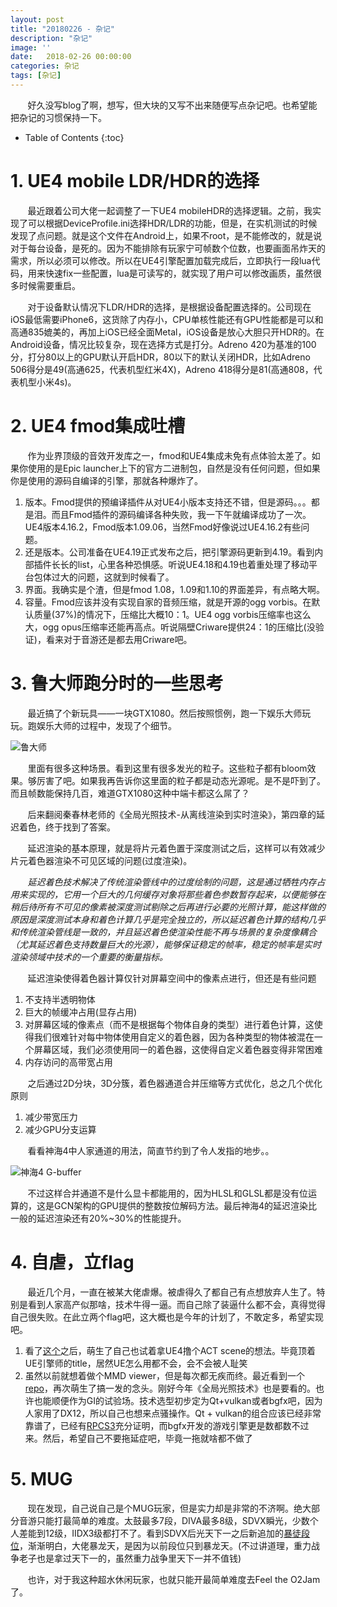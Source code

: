 ```yaml
---
layout: post
title: "20180226 - 杂记"
description: "杂记"
image: ''
date:   2018-02-26 00:00:00
categories: 杂记
tags: [杂记]
---
```


&nbsp; &nbsp; &nbsp; &nbsp;好久没写blog了啊，想写，但大块的又写不出来随便写点杂记吧。也希望能把杂记的习惯保持一下。

<!-- more -->

* Table of Contents
{:toc}

# 1. UE4 mobile LDR/HDR的选择

&nbsp; &nbsp; &nbsp; &nbsp;最近跟着公司大佬一起调整了一下UE4 mobileHDR的选择逻辑。之前，我实现了可以根据DeviceProfile.ini选择HDR/LDR的功能，但是，在实机测试的时候发现了点问题。就是这个文件在Android上，如果不root，是不能修改的，就是说对于每台设备，是死的。因为不能排除有玩家宁可帧数个位数，也要画面吊炸天的需求，所以必须可以修改。所以在UE4引擎配置加载完成后，立即执行一段lua代码，用来快速fix一些配置，lua是可读写的，就实现了用户可以修改画质，虽然很多时候需要重启。

&nbsp; &nbsp; &nbsp; &nbsp;对于设备默认情况下LDR/HDR的选择，是根据设备配置选择的。公司现在iOS最低需要iPhone6，这货除了内存小，CPU单核性能还有GPU性能都是可以和高通835媲美的，再加上iOS已经全面Metal，iOS设备是放心大胆只开HDR的。在Android设备，情况比较复杂，现在选择方式是打分。Adreno 420为基准的100分，打分80以上的GPU默认开启HDR，80以下的默认关闭HDR，比如Adreno 506得分是49(高通625，代表机型红米4X)，Adreno 418得分是81(高通808，代表机型小米4s)。

# 2. UE4 fmod集成吐槽

&nbsp; &nbsp; &nbsp; &nbsp;作为业界顶级的音效开发库之一，fmod和UE4集成未免有点体验太差了。如果你使用的是Epic launcher上下的官方二进制包，自然是没有任何问题，但如果你是使用的源码自编译的引擎，那就各种爆炸了。

1. 版本。Fmod提供的预编译插件从对UE4小版本支持还不错，但是源码。。。都是泪。而且Fmod插件的源码编译各种失败，我一下午就编译成功了一次。UE4版本4.16.2，Fmod版本1.09.06，当然Fmod好像说过UE4.16.2有些问题。
2. 还是版本。公司准备在UE4.19正式发布之后，把引擎源码更新到4.19。看到内部插件长长的list，心里各种恐惧感。听说UE4.18和4.19也着重处理了移动平台包体过大的问题，这就到时候看了。
3. 界面。我确实是个渣，但是fmod 1.08，1.09和1.10的界面差异，有点略大啊。
4. 容量。Fmod应该并没有实现自家的音频压缩，就是开源的ogg vorbis。在默认质量(37%)的情况下，压缩比大概10：1。UE4 ogg vorbis压缩率也这么大，ogg opus压缩率还能再高点。听说隔壁Criware提供24：1的压缩比(没验证)，看来对于音游还是都去用Criware吧。

# 3. 鲁大师跑分时的一些思考

&nbsp; &nbsp; &nbsp; &nbsp;最近搞了个新玩具——一块GTX1080。然后按照惯例，跑一下娱乐大师玩玩。跑娱乐大师的过程中，发现了个细节。

![鲁大师](http://7xqrar.com1.z0.glb.clouddn.com/ludashi/QQ20180224-162029@2x.png)

&nbsp; &nbsp; &nbsp; &nbsp;里面有很多这种场景。看到这里有很多发光的粒子。这些粒子都有bloom效果。够厉害了吧。如果我再告诉你这里面的粒子都是动态光源呢。是不是吓到了。而且帧数能保持几百，难道GTX1080这种中端卡都这么屌了？

&nbsp; &nbsp; &nbsp; &nbsp;后来翻阅秦春林老师的《全局光照技术-从离线渲染到实时渲染》，第四章的延迟着色，终于找到了答案。

&nbsp; &nbsp; &nbsp; &nbsp;延迟渲染的基本原理，就是将片元着色置于深度测试之后，这样可以有效减少片元着色器渲染不可见区域的问题(过度渲染)。

&nbsp; &nbsp; &nbsp; &nbsp;*延迟着色技术解决了传统渲染管线中的过度绘制的问题，这是通过牺牲内存占用来实现的，它用一个巨大的几何缓存对象将那些着色参数暂存起来，以便能够在稍后待所有不可见的像素被深度测试剔除之后再进行必要的光照计算，能这样做的原因是深度测试本身和着色计算几乎是完全独立的，所以延迟着色计算的结构几乎和传统渲染管线是一致的，并且延迟着色使渲染性能不再与场景的复杂度像耦合（尤其延迟着色支持数量巨大的光源），能够保证稳定的帧率，稳定的帧率是实时渲染领域中技术的一个重要的衡量指标。*

&nbsp; &nbsp; &nbsp; &nbsp;延迟渲染使得着色器计算仅针对屏幕空间中的像素点进行，但还是有些问题

1. 不支持半透明物体
2. 巨大的帧缓冲占用(显存占用)
2. 对屏幕区域的像素点（而不是根据每个物体自身的类型）进行着色计算，这使得我们很难针对每中物体使用自定义的着色器，因为各种类型的物体被混在一个屏幕区域，我们必须使用同一的着色器，这使得自定义着色器变得非常困难
3. 内存访问的高带宽占用

&nbsp; &nbsp; &nbsp; &nbsp;之后通过2D分块，3D分簇，着色器通道合并压缩等方式优化，总之几个优化原则

1. 减少带宽压力
2. 减少GPU分支运算

&nbsp; &nbsp; &nbsp; &nbsp;看看神海4中人家通道的用法，简直节约到了令人发指的地步。。

![神海4 G-buffer](http://7xqrar.com1.z0.glb.clouddn.com/QQ20180226-231448@2x.png)

&nbsp; &nbsp; &nbsp; &nbsp;不过这样合并通道不是什么显卡都能用的，因为HLSL和GLSL都是没有位运算的，这是GCN架构的GPU提供的整数按位解码方法。最后神海4的延迟渲染比一般的延迟渲染还有20%~30%的性能提升。

# 4. 自虐，立flag

&nbsp; &nbsp; &nbsp; &nbsp;最近几个月，一直在被某大佬虐爆。被虐得久了都自己有点想放弃人生了。特别是看到人家高产似那啥，技术牛得一逼。而自己除了装逼什么都不会，真得觉得自己很失败。在此立两个flag吧，这大概也是今年的计划了，不敢定多，希望实现吧。

1. 看了[这个](https://www.bilibili.com/video/av19850528/)之后，萌生了自己也试着拿UE4撸个ACT scene的想法。毕竟顶着UE引擎师的title，居然UE怎么用都不会，会不会被人耻笑
2. 虽然以前就想着做个MMD viewer，但是每次都无疾而终。最近看到一个[repo](https://github.com/newpolaris/Mikudayo)，再次萌生了搞一发的念头。刚好今年《全局光照技术》也是要看的。也许也能顺便作为GI的试验场。技术选型初步定为Qt+vulkan或者bgfx吧，因为人家用了DX12，所以自己也想来点骚操作。Qt + vulkan的组合应该已经非常靠谱了，已经有[RPCS3](https://rpcs3.net/)充分证明，而bgfx开发的游戏引擎更是数都数不过来。然后，希望自己不要拖延症吧，毕竟一拖就啥都不做了

# 5. MUG

&nbsp; &nbsp; &nbsp; &nbsp;现在发现，自己说自己是个MUG玩家，但是实力却是非常的不济啊。绝大部分音游只能打最简单的难度。太鼓最多7段，DIVA最多8级，SDVX瞬光，少数个人差能到12级，IIDX3级都打不了。看到SDVX后光天下一之后新追加的[暴徒段位](https://www.bilibili.com/video/av8750485/)，渐渐明白，大佬暴龙天，是因为以前段位只到暴龙天。(不过讲道理，重力战争老子也是拿过天下一的，虽然重力战争里天下一并不值钱)

&nbsp; &nbsp; &nbsp; &nbsp;也许，对于我这种超水休闲玩家，也就只能开最简单难度去Feel the O2Jam了。 
